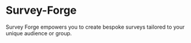 # Survey-Forge
Survey Forge empowers you to create bespoke surveys tailored to your unique audience or group.

